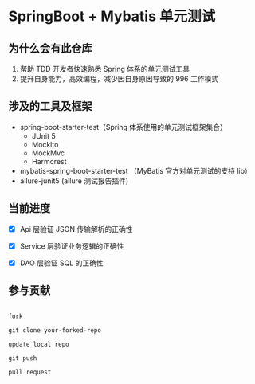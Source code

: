 # SpringBoot + Mybatis 单元测试
## 为什么会有此仓库
1.  帮助 TDD 开发者快速熟悉 Spring 体系的单元测试工具
2.  提升自身能力，高效编程，减少因自身原因导致的 996 工作模式

## 涉及的工具及框架
- spring-boot-starter-test（Spring 体系使用的单元测试框架集合）
    - JUnit 5
    - Mockito
    - MockMvc
    - Harmcrest
- mybatis-spring-boot-starter-test （MyBatis 官方对单元测试的支持 lib）
- allure-junit5 (allure 测试报告插件)


## 当前进度
- [x] Api 层验证 JSON 传输解析的正确性
- [x] Service 层验证业务逻辑的正确性
- [x] DAO 层验证 SQL 的正确性



## 参与贡献

```shell

fork

git clone your-forked-repo

update local repo

git push

pull request

```
